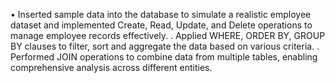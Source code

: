 • Inserted sample data into the database to simulate a realistic employee dataset and implemented Create, Read, Update, and Delete operations to manage employee records effectively.
. Applied WHERE, ORDER BY, GROUP BY clauses to filter, sort and aggregate the data based on various criteria.
. Performed JOIN operations to combine data from multiple tables, enabling comprehensive analysis across different entities.
